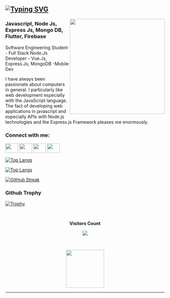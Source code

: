 ## [![Typing SVG](https://readme-typing-svg.herokuapp.com?font=Fira+Code&size=30&pause=1000&color=000000&width=500&lines=Welcome+to+my+github+profile+Nice+to+meet+you+👋)](https://github.com/mrdecka)
<img align="right"  src='https://static.javatpoint.com/images/javascript/javascript_logo.png' width='300'>


### Javascript, Node Js, Express Js, Mongo DB, Flutter, Firebase

Software Engineering Student - Full Stack Node.Js Developer - Vue.Js, Express.Js, MongoDB -Mobile Dev

I have always been passionate about computers in general. I particularly like web development especially with the JavaScript language. The fact of developing web applications in javascript and especially APIs with Node.js technologies and the Express.js Framework pleases me enormously.


<h3 align="left">Connect with me:</h3>
<p align="left">
<a href="https://web.facebook.com/profile.php?id=100084055087203" target="blank"><img align="center" src="https://cdn.jsdelivr.net/npm/simple-icons@3.0.1/icons/facebook.svg" alt="" height="30" width="40" /></a>
<a href="https://www.linkedin.com/in/m%C3%A9riadeck-amoussou-027703247/" target="blank"><img align="center" src="https://cdn.jsdelivr.net/npm/simple-icons@3.0.1/icons/linkedin.svg" alt="" height="30" width="40" /></a>
<a href="https://www.instagram.com/meriadeck_amoussou/" target="blank"><img align="center" src="https://cdn.jsdelivr.net/npm/simple-icons@3.0.1/icons/instagram.svg" alt="" height="30" width="40" /></a>
<a href="javascript:void(0)" target="blank"><img align="center" src="https://cdn.jsdelivr.net/npm/simple-icons@3.0.1/icons/youtube.svg" alt="" height="30" width="40" /></a>
</p>

[![Top Langs](https://github-readme-stats.vercel.app/api/top-langs/?username=mrdecka&langs_count=8)](https://github.com/mrdecka/github-readme-stats)



  [![Top Langs](https://github-readme-stats.vercel.app/api/top-langs/?username=mrdecka&count_private=true&layout=compact&langs_count=8&hide=html)](https://github.com/mrdecka/github-readme-stats)
  
  
 
 [![GitHub Streak](https://github-readme-streak-stats.herokuapp.com/?user=mrdecka)](https://git.io/streak-stats)

### Github Trophy
[![Trophy](https://github-profile-trophy.vercel.app/?username=mrdeckA)](https://github-profile-trophy.vercel.app/?username=mrdeckA)



<!-- START NEW SECTION -->
<div align="center">
<br><p align="centre"><b>Visitors Count</b></p>  
<p align="center"><img align="center" src="https://profile-counter.glitch.me/{mrdecka}/count.svg" /></p> 
<br></div>




<p align="center">
<!-- <img align="" height='120px' src="https://github.com/aryashah2k/aryashah2k/blob/main/assets/Geometric%20White.gif" /> -->
 <img align="" height='120px' src="https://raw.githubusercontent.com/rodrigograca31/rodrigograca31/master/matrix.svg" />
<!--  <img align="" height='120px' src="https://github.com/aryashah2k/aryashah2k/blob/main/assets/Geometric%20White.gif" /> -->
</p>
<hr>


<!--
**MrdeckA/MrdeckA** is a ✨ _special_ ✨ repository because its `README.md` (this file) appears on your GitHub profile.

Here are some ideas to get you started:

- 🔭 I’m currently working on ...something
- 🌱 I’m currently learning ...
- 👯 I’m looking to collaborate on ...
- 🤔 I’m looking for help with ...
- 💬 Ask me about ...
- 📫 How to reach me: ...
- 😄 Pronouns: ...
- ⚡ Fun fact: ...
-->
